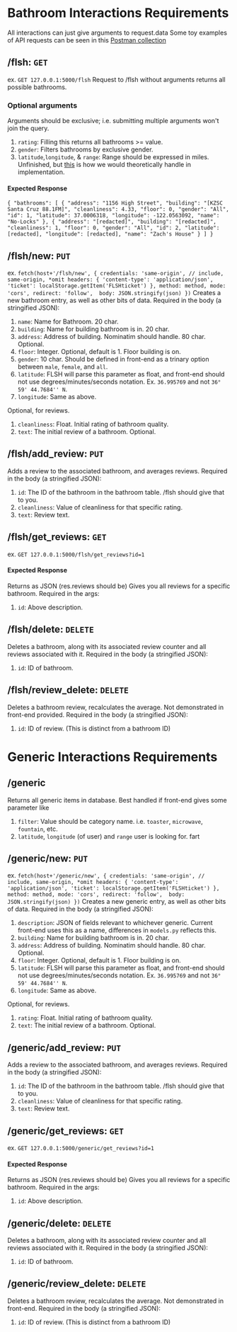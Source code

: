 # Bathroom Interactions Requirements
All interactions can just give arguments to request.data
Some toy examples of API requests can be seen in this [Postman collection](https://www.getpostman.com/collections/d9aec14b1639087cff63)

## /flsh: `GET`
ex. `GET 127.0.0.1:5000/flsh`
Request to /flsh without arguments returns all possible bathrooms.
### Optional arguments
Arguments should be exclusive; i.e. submitting multiple arguments won't join the query.
1. `rating`: Filling this returns all bathrooms >= value.
2. `gender`: Filters bathrooms by exclusive gender.
3. `latitude`,`longitude`, & `range`: Range should be expressed in miles. Unfinished, but [this](http://janmatuschek.de/LatitudeLongitudeBoundingCoordinates) is how we would theoretically handle in implementation.

#### Expected Response
`{
    "bathrooms": [
        {
            "address": "1156 High Street",
            "building": "[KZSC Santa Cruz 88.1FM]",
            "cleanliness": 4.33,
            "floor": 0,
            "gender": "All",
            "id": 1,
            "latitude": 37.0006318,
            "longitude": -122.0563092,
            "name": "No-Locks"
        },
        {
            "address": "[redacted]",
            "building": "[redacted]",
            "cleanliness": 1,
            "floor": 0,
            "gender": "All",
            "id": 2,
            "latitude": [redacted],
            "longitude": [redacted],
            "name": "Zach's House"
        }
    ]
}`

## /flsh/new: `PUT`
ex. `fetch(host+'/flsh/new', {
    credentials: 'same-origin', // include, same-origin, *omit
    headers: {
      'content-type': 'application/json',
      'ticket': localStorage.getItem('FLSHticket')
      },
    method: method,
    mode: 'cors',
    redirect: 'follow', 
    body: JSON.stringify(json)
  })`
Creates a new bathroom entry, as well as other bits of data.
Required in the body (a stringified JSON):
1. `name`: Name for Bathroom. 20 char.
2. `building`: Name for building bathroom is in. 20 char.
3. `address`: Address of building. Nominatim should handle. 80 char. Optional.
4. `floor`: Integer. Optional, default is 1.  Floor building is on. 
5. `gender`: 10 char. Should be defined in front-end as a trinary option between `male`, `female`, and `all`.
6. `latitude`: FLSH will parse this parameter as float, and front-end should not use degrees/minutes/seconds notation. Ex.
`36.995769` and not `36° 59' 44.7684'' N`.
7. `longitude`: Same as above.

Optional, for reviews.
1. `cleanliness`: Float. Initial rating of bathroom quality.
2. `text`: The initial review of a bathroom. Optional.


## /flsh/add_review: `PUT`

Adds a review to the associated bathroom, and averages reviews.
Required in the body (a stringified JSON):
1. `id`: The ID of the bathroom in the bathroom table. /flsh should give that to you.
2. `cleanliness`: Value of cleanliness for that specific rating.
3. `text`: Review text.


## /flsh/get_reviews: `GET`
ex. `GET 127.0.0.1:5000/flsh/get_reviews?id=1`
#### Expected Response
Returns as JSON (res.reviews should be)
Gives you all reviews for a specific bathroom.
Required in the args:
1. `id`: Above description.

## /flsh/delete: `DELETE`
Deletes a bathroom, along with its associated review counter and all reviews associated with it.
Required in the body (a stringified JSON):
1. `id`: ID of bathroom.

## /flsh/review_delete: `DELETE`
Deletes a bathroom review, recalculates the average.
Not demonstrated in front-end provided.
Required in the body (a stringified JSON):
1. `id`: ID of review. (This is distinct from a bathroom ID)

# Generic Interactions Requirements
## /generic
Returns all generic items in database. Best handled if front-end gives some parameter like
1. `filter`: Value should be category name. i.e. `toaster`, `microwave`, `fountain`, etc.
2. `latitude`, `longitude` (of user) and `range` user is looking for.
fart

## /generic/new: `PUT`
ex. `fetch(host+'/generic/new', {
    credentials: 'same-origin', // include, same-origin, *omit
    headers: {
      'content-type': 'application/json',
      'ticket': localStorage.getItem('FLSHticket')
      },
    method: method,
    mode: 'cors',
    redirect: 'follow', 
    body: JSON.stringify(json)
  })`
Creates a new generic entry, as well as other bits of data.
Required in the body (a stringified JSON):
1. `description`: JSON of fields relevant to whichever generic. Current front-end uses this as a name, differences in `models.py` reflects this.
2. `building`: Name for building bathroom is in. 20 char.
3. `address`: Address of building. Nominatim should handle. 80 char. Optional.
4. `floor`: Integer. Optional, default is 1.  Floor building is on. 
5. `latitude`: FLSH will parse this parameter as float, and front-end should not use degrees/minutes/seconds notation. Ex.
`36.995769` and not `36° 59' 44.7684'' N`.
6. `longitude`: Same as above.

Optional, for reviews.
1. `rating`: Float. Initial rating of bathroom quality.
2. `text`: The initial review of a bathroom. Optional.


## /generic/add_review: `PUT`

Adds a review to the associated bathroom, and averages reviews.
Required in the body (a stringified JSON):
1. `id`: The ID of the bathroom in the bathroom table. /flsh should give that to you.
2. `cleanliness`: Value of cleanliness for that specific rating.
3. `text`: Review text.


## /generic/get_reviews: `GET`
ex. `GET 127.0.0.1:5000/generic/get_reviews?id=1`
#### Expected Response
Returns as JSON (res.reviews should be)
Gives you all reviews for a specific bathroom.
Required in the args:
1. `id`: Above description.

## /generic/delete: `DELETE`
Deletes a bathroom, along with its associated review counter and all reviews associated with it.
Required in the body (a stringified JSON):
1. `id`: ID of bathroom.

## /generic/review_delete: `DELETE`
Deletes a bathroom review, recalculates the average.
Not demonstrated in front-end.
Required in the body (a stringified JSON):
1. `id`: ID of review. (This is distinct from a bathroom ID)


